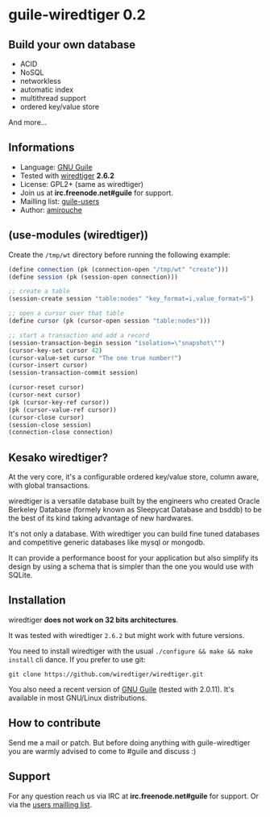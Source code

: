 # guile-wiredtiger 0.2


## Build your own database

- ACID
- NoSQL
- networkless
- automatic index
- multithread support
- ordered key/value store

And more...


## Informations

- Language: [GNU Guile](https://www.gnu.org/software/guile/)
- Tested with [wiredtiger](http://wiredtiger.com) **2.6.2**
- License: GPL2+ (same as wiredtiger)
- Join us at **irc.freenode.net#guile** for support.
- Mailling list: [guile-users](https://www.gnu.org/software/guile/community.html)
- Author: [amirouche](mailto:amirouche@hypermove.net)


## (use-modules (wiredtiger))

Create the `/tmp/wt` directory before running the following example:

```scheme
(define connection (pk (connection-open "/tmp/wt" "create")))
(define session (pk (session-open connection)))

;; create a table
(session-create session "table:nodes" "key_format=i,value_format=S")

;; open a cursor over that table
(define cursor (pk (cursor-open session "table:nodes")))

;; start a transaction and add a record
(session-transaction-begin session "isolation=\"snapshot\"")
(cursor-key-set cursor 42)
(cursor-value-set cursor "The one true number!")
(cursor-insert cursor)
(session-transaction-commit session)

(cursor-reset cursor)
(cursor-next cursor)
(pk (cursor-key-ref cursor))
(pk (cursor-value-ref cursor))
(cursor-close cursor)
(session-close session)
(connection-close connection)
```

## Kesako wiredtiger?

At the very core, it's a configurable ordered key/value store, column aware,
with global transactions.

wiredtiger is a versatile database built by the engineers who created
Oracle Berkeley Database (formely known as Sleepycat Database and bsddb)
to be the best of its kind taking advantage of new hardwares.

It's not only a database. With wiredtiger you can build fine tuned
databases and competitive generic databases like mysql or mongodb.

It can provide a performance boost for your application but also simplify
its design by using a schema that is simpler than the one you would use
with SQLite.

## Installation

wiredtiger **does not work on 32 bits architectures**.

It was tested with wiredtiger `2.6.2` but might work with future versions.

You need to install wiredtiger with the usual
`./configure && make && make install` cli dance. If you prefer to use git:

```
git clone https://github.com/wiredtiger/wiredtiger.git
```

You also need a recent version of [GNU Guile](https://www.gnu.org/software/guile/) (tested with 2.0.11). It's available
in most GNU/Linux distributions.

## How to contribute

Send me a mail or patch. But before doing anything with guile-wiredtiger you are
warmly advised to come to #guile and discuss :)

## Support

For any question reach us via IRC at **irc.freenode.net#guile** for support. Or
via the [users mailling list](https://www.gnu.org/software/guile/community.html).
